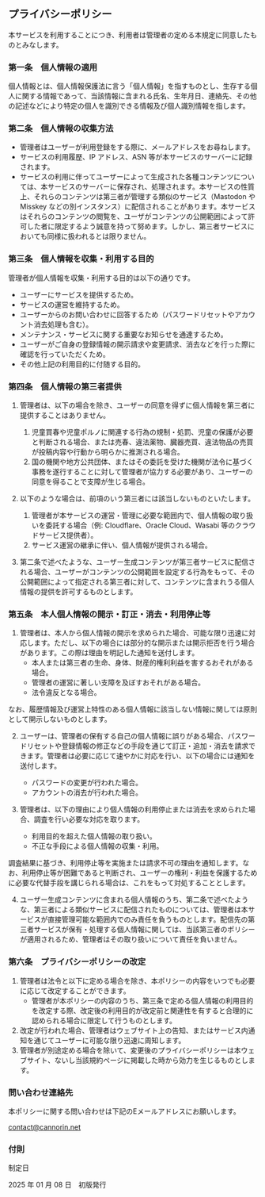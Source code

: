 ## プライバシーポリシー

本サービスを利用することにつき、利用者は管理者の定める本規定に同意したものとみなします。

### 第一条　個人情報の適用

個人情報とは、個人情報保護法に言う「個人情報」を指すものとし、生存する個人に関する情報であって、当該情報に含まれる氏名、生年月日、連絡先、その他の記述などにより特定の個人を識別できる情報及び個人識別情報を指します。

### 第二条　個人情報の収集方法

* 管理者はユーザーが利用登録をする際に、メールアドレスをお尋ねします。
* サービスの利用履歴、IP アドレス、ASN 等が本サービスのサーバーに記録されます。
* サービスの利用に伴ってユーザーによって生成された各種コンテンツについては、本サービスのサーバーに保存され、処理されます。本サービスの性質上、それらのコンテンツは第三者が管理する類似のサービス（Mastodon や Misskey などの別インスタンス）に配信されることがあります。本サービスはそれらのコンテンツの閲覧を、ユーザがコンテンツの公開範囲によって許可した者に限定するよう誠意を持って努めます。しかし、第三者サービスにおいても同様に扱われるとは限りません。

### 第三条　個人情報を収集・利用する目的

管理者が個人情報を収集・利用する目的は以下の通りです。

* ユーザーにサービスを提供するため。
* サービスの運営を維持するため。
* ユーザーからのお問い合わせに回答するため（パスワードリセットやアカウント消去処理も含む）。
* メンテナンス・サービスに関する重要なお知らせを通達するため。
* ユーザーがご自身の登録情報の開示請求や変更請求、消去などを行った際に確認を行っていただくため。
* その他上記の利用目的に付随する目的。

### 第四条　個人情報の第三者提供

1. 管理者は、以下の場合を除き、ユーザーの同意を得ずに個人情報を第三者に提供することはありません。
      1. 児童買春や児童ポルノに関連する行為の規制・処罰、児童の保護が必要と判断される場合、または売春、違法薬物、臓器売買、違法物品の売買が投稿内容や行動から明らかに推測される場合。
      2. 国の機関や地方公共団体、またはその委託を受けた機関が法令に基づく事務を遂行することに対して管理者が協力する必要があり、ユーザーの同意を得ることで支障が生じる場合。

2. 以下のような場合は、前項のいう第三者には該当しないものといたします。
    1. 管理者が本サービスの運営・管理に必要な範囲内で、個人情報の取り扱いを委託する場合（例: Cloudflare、Oracle Cloud、Wasabi 等のクラウドサービス提供者）。
    2. サービス運営の継承に伴い、個人情報が提供される場合。

3. 第二条で述べたような、ユーザー生成コンテンツが第三者サービスに配信される場合、ユーザーがコンテンツの公開範囲を設定する行為をもって、その公開範囲によって指定される第三者に対して、コンテンツに含まれうる個人情報の提供を許可するものとします。

### 第五条　本人個人情報の開示・訂正・消去・利用停止等

1. 管理者は、本人から個人情報の開示を求められた場合、可能な限り迅速に対応します。ただし、以下の場合には部分的な開示または開示拒否を行う場合があります。この際は理由を明記した通知を送付します。
    * 本人または第三者の生命、身体、財産的権利利益を害するおそれがある場合。
    * 管理者の運営に著しい支障を及ぼすおそれがある場合。
    * 法令違反となる場合。

  なお、履歴情報及び運営上特性のある個人情報に該当しない情報に関しては原則として開示しないものとします。

2. ユーザーは、管理者の保有する自己の個人情報に誤りがある場合、パスワードリセットや登録情報の修正などの手段を通じて訂正・追加・消去を請求できます。管理者は必要に応じて速やかに対応を行い、以下の場合には通知を送付します。
    * パスワードの変更が行われた場合。
    * アカウントの消去が行われた場合。

3. 管理者は、以下の理由により個人情報の利用停止または消去を求められた場合、調査を行い必要な対応を取ります。
    * 利用目的を超えた個人情報の取り扱い。
    * 不正な手段による個人情報の収集・利用。

  調査結果に基づき、利用停止等を実施または請求不可の理由を通知します。なお、利用停止等が困難であると判断され、ユーザーの権利・利益を保護するために必要な代替手段を講じられる場合は、これをもって対処することとします。

4. ユーザー生成コンテンツに含まれる個人情報のうち、第二条で述べたような、第三者による類似サービスに配信されたものについては、管理者は本サービスが直接管理可能な範囲内でのみ責任を負うものとします。配信先の第三者サービスが保有・処理する個人情報に関しては、当該第三者のポリシーが適用されるため、管理者はその取り扱いについて責任を負いません。

### 第六条　プライバシーポリシーの改定

1. 管理者は法令と以下に定める場合を除き、本ポリシーの内容をいつでも必要に応じて改定することができます。
    - 管理者が本ポリシーの内容のうち、第三条で定める個人情報の利用目的を改定する際、改定後の利用目的が改定前と関連性を有すると合理的に認められる場合に限定して行うものとします。
2. 改定が行われた場合、管理者はウェブサイト上の告知、またはサービス内通知を通じてユーザーに可能な限り迅速に周知します。
3. 管理者が別途定める場合を除いて、変更後のプライバシーポリシーは本ウェブサイト、ないし当該規約ページに掲載した時から効力を生じるものとします。

### 問い合わせ連絡先

本ポリシーに関する問い合わせは下記のEメールアドレスにお願いします。

contact@cannorin.net

### 付則

制定日

2025 年 01 月 08 日　初版発行
